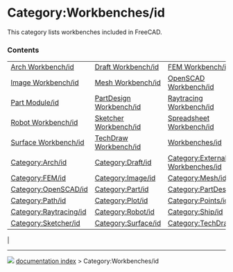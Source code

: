 # Category:Workbenches/id
This category lists workbenches included in FreeCAD.

### Contents

|     |     |     |
| --- | --- | --- |
| [Arch Workbench/id](Arch_Workbench/id.md) | [Draft Workbench/id](Draft_Workbench/id.md) | [FEM Workbench/id](FEM_Workbench/id.md) |
| [Image Workbench/id](Image_Workbench/id.md) | [Mesh Workbench/id](Mesh_Workbench/id.md) | [OpenSCAD Workbench/id](OpenSCAD_Workbench/id.md) |
| [Part Module/id](Part_Module/id.md) | [PartDesign Workbench/id](PartDesign_Workbench/id.md) | [Raytracing Workbench/id](Raytracing_Workbench/id.md) |
| [Robot Workbench/id](Robot_Workbench/id.md) | [Sketcher Workbench/id](Sketcher_Workbench/id.md) | [Spreadsheet Workbench/id](Spreadsheet_Workbench/id.md) |
| [Surface Workbench/id](Surface_Workbench/id.md) | [TechDraw Workbench/id](TechDraw_Workbench/id.md) | [Workbenches/id](Workbenches/id.md) |
| [Category:Arch/id](Category_Arch/id.md) | [Category:Draft/id](Category_Draft/id.md) | [Category:External Workbenches/id](Category_External_Workbenches/id.md) |
| [Category:FEM/id](Category_FEM/id.md) | [Category:Image/id](Category_Image/id.md) | [Category:Mesh/id](Category_Mesh/id.md) |
| [Category:OpenSCAD/id](Category_OpenSCAD/id.md) | [Category:Part/id](Category_Part/id.md) | [Category:PartDesign/id](Category_PartDesign/id.md) |
| [Category:Path/id](Category_Path/id.md) | [Category:Plot/id](Category_Plot/id.md) | [Category:Points/id](Category_Points/id.md) |
| [Category:Raytracing/id](Category_Raytracing/id.md) | [Category:Robot/id](Category_Robot/id.md) | [Category:Ship/id](Category_Ship/id.md) |
| [Category:Sketcher/id](Category_Sketcher/id.md) | [Category:Surface/id](Category_Surface/id.md) | [Category:TechDraw/id](Category_TechDraw/id.md) |
|



---
![](images/Right_arrow.png) [documentation index](../README.md) > Category:Workbenches/id
